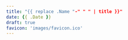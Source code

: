```yaml
---
title: "{{ replace .Name "-" " " | title }}"
date: {{ .Date }}
draft: true
favicon: 'images/favicon.ico'
---
```


